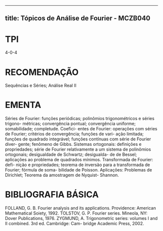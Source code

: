 
---
title: Tópicos de Análise de Fourier - MCZB040 
---

# TPI

4-0-4

# RECOMENDAÇÃO

Sequências e Séries; Análise Real II

# EMENTA

Séries de Fourier: funções periódicas; polinômios trigonométricos e séries trigono- métricas; convergência pontual; convergência uniforme; somabilidade; completude. Coefici- entes de Fourier: operações com séries de Fourier; critérios de convergência; funções de vari- ação limitada; funções de quadrado integrável; funções contínuas com série de Fourier diver- gente; fenômeno de Gibbs. Sistemas ortogonais: definições e propriedades; série de Fourier relativamente a um sistema de polinômios ortogonais; desigualdade de Schwartz; desigualda- de de Bessel; aplicações ao problema de quadrados mínimos. Transformada de Fourier: defi- nição e propriedades; teorema de inversão para a transformada de Fourier; fórmula de soma- bilidade de Poisson. Aplicações: Problemas de Dirichlet; Teorema da amostragem de Nyquist- Shannon.

# BIBLIOGRAFIA BÁSICA

FOLLAND, G. B. Fourier analysis and its applications. Providence: American Mathematical Soiety, 1992.
TOLSTOV, G. P. Fourier series. Mineola, NY: Dover Publications, 1976.
ZYGMUND, A. Trigonometric series: volumes I and II combined. 3rd ed. Cambridge: Cam- bridge Academic Press, 2002.
        